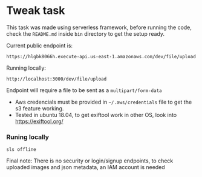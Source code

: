 # Tweak task

This task was made using serverless framework, before running the code, check the `README.md` inside `bin` directory to get the setup ready.

Current public endpoint is:
```
https://hlgbk8066h.execute-api.us-east-1.amazonaws.com/dev/file/upload
```

Running locally:
```
http://localhost:3000/dev/file/upload
```

Endpoint will require a file to be sent as a `multipart/form-data`

* Aws credencials must be provided in `~/.aws/credentials` file to get the s3 feature working.  
* Tested in ubuntu 18.04, to get exiftool work in other OS, look into https://exiftool.org/

### Runing locally
```
sls offline
```

Final note: There is no security or login/signup endpoints, to check uploaded images and json metadata, an IAM account is needed